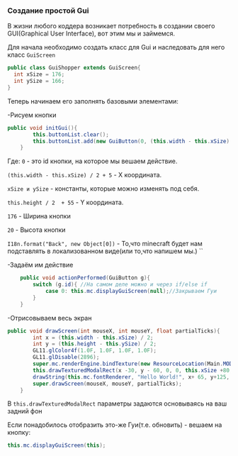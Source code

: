 ### Создание простой Gui
В жизни любого коддера возникает потребность в создании своего GUI(Graphical User Interface), вот этим мы и займемся.

Для начала необходимо создать класс для Gui и наследовать для него класс `GuiScreen`
```java
public class GuiShopper extends GuiScreen{
  int xSize = 176;
  int ySize = 166;
}
```

Теперь начинаем его заполнять базовыми элементами:

-Рисуем кнопки
```java
public void initGui(){
		this.buttonList.clear();
		this.buttonList.add(new GuiButton(0, (this.width - this.xSize) / 2 + 5, this.height / 2  + 55, 176, 20, I18n.format("Back", new Object[0])));
	}
```
Где:
`0` - это id кнопки, на которое мы вешаем действие.

`(this.width - this.xSize) / 2 + 5` - X координата.

``xSize и ySize`` - константы, которые можно изменять под себя.

`this.height / 2  + 55` - Y координата.

`176` - Ширина кнопки

`20` - Высота кнопки

`I18n.format("Back", new Object[0])` - То,что minecraft будет нам подставлять в локализованном виде(или то,что напишем мы.)
``

-Задаём им действие
```java
	public void actionPerformed(GuiButton g){
		switch (g.id){ //На самом деле можно и через if/else if
			case 0:	this.mc.displayGuiScreen(null);//Закрываем Гуи
		}
	}
```

-Отрисовываем весь экран
```java
public void drawScreen(int mouseX, int mouseY, float partialTicks){
		int x = (this.width - this.xSize) / 2;
		int y = (this.height - this.ySize) / 2;
		GL11.glColor4f(1.0F, 1.0F, 1.0F, 1.0F);
		GL11.glDisable(2896);
		super.mc.renderEngine.bindTexture(new ResourceLocation(Main.MODID + ":textures/gui/backGui.png")); //Достаём нашу текстурку
		this.drawTexturedModalRect(x -30, y - 60, 0, 0, this.xSize +80, this.ySize+90); //Рисуем её в нужном месте
		drawString(this.mc.fontRenderer, "Hello World!", x+ 65, y+125, 16777215);//Рисуем текст в гуи
		super.drawScreen(mouseX, mouseY, partialTicks);
	}
```
В `this.drawTexturedModalRect` параметры задаются основываясь на ваш задний фон

Если понадобилось отобразить это-же Гуи(т.е. обновить) - вешаем на кнопку: 
```java
this.mc.displayGuiScreen(this);
```

